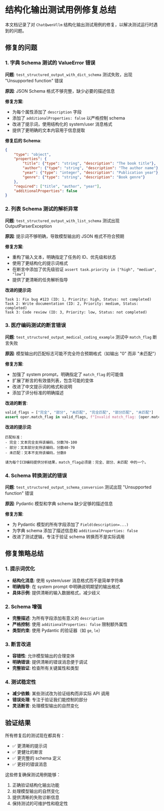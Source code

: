 # 结构化输出测试用例修复总结

本文档记录了对 `ChatQwenVllm` 结构化输出测试用例的修复，以解决测试运行时遇到的问题。

## 修复的问题

### 1. 字典 Schema 测试的 ValueError 错误

**问题**: `test_structured_output_with_dict_schema` 测试失败，出现 "Unsupported function" 错误

**原因**: JSON Schema 格式不够完整，缺少必要的描述信息

**修复方案**:
- 为每个属性添加了 `description` 字段
- 添加了 `additionalProperties: false` 以严格控制 schema
- 改进了提示词，使用结构化的 system/user 消息格式
- 提供了更明确的文本内容用于信息提取

**修复后的 Schema**:
```json
{
    "type": "object",
    "properties": {
        "title": {"type": "string", "description": "The book title"},
        "author": {"type": "string", "description": "The author name"},
        "year": {"type": "integer", "description": "Publication year"},
        "genre": {"type": "string", "description": "Book genre"}
    },
    "required": ["title", "author", "year"],
    "additionalProperties": false
}
```

### 2. 列表 Schema 测试的解析异常

**问题**: `test_structured_output_with_list_schema` 测试出现 OutputParserException

**原因**: 提示词不够明确，导致模型输出的 JSON 格式不符合预期

**修复方案**:
- 重构了输入文本，明确指定了任务的 ID、优先级和状态
- 使用了更结构化的提示词格式
- 在断言中添加了优先级验证 `assert task.priority in ["high", "medium", "low"]`
- 提供了更清晰的任务解析指导

**改进的提示词**:
```
Task 1: Fix bug #123 (ID: 1, Priority: high, Status: not completed)
Task 2: Write documentation (ID: 2, Priority: medium, Status: completed)
Task 3: Code review (ID: 3, Priority: low, Status: not completed)
```

### 3. 医疗编码测试的断言错误

**问题**: `test_structured_output_medical_coding_example` 测试中 `match_flag` 断言失败

**原因**: 模型输出的匹配标志可能不完全符合预期格式（如输出 "0" 而非 "未匹配"）

**修复方案**:
- 加强了 system prompt，明确指定了 `match_flag` 的可能值
- 扩展了断言的有效值列表，包含可能的变体
- 改进了中文提示词的格式和说明
- 添加了评分标准的明确描述

**改进的断言**:
```python
valid_flags = ["完全", "部分", "未匹配", "完全匹配", "部分匹配", "未匹配"]
assert oper.match_flag in valid_flags, f"Invalid match_flag: {oper.match_flag}"
```

**改进的提示词**:
```
匹配标准：
- 完全：文本完全支持该编码，分数70-100
- 部分：文本部分支持该编码，分数40-70  
- 未匹配：文本不支持该编码，分数0

请为每个ICD编码提供分析结果，match_flag必须是：完全、部分、未匹配 中的一个。
```

### 4. Schema 转换测试的错误

**问题**: `test_structured_output_schema_conversion` 测试出现 "Unsupported function" 错误

**原因**: Pydantic 模型和字典 schema 缺少足够的描述信息

**修复方案**:
- 为 Pydantic 模型的所有字段添加了 `Field(description=...)` 
- 为字典 schema 添加了描述信息和 `additionalProperties: false`
- 改进了测试逻辑，专注于验证 schema 转换而不是实际调用

## 修复策略总结

### 1. 提示词优化
- **结构化消息**: 使用 system/user 消息格式而不是简单字符串
- **明确指导**: 在 system prompt 中明确说明期望的输出格式
- **具体示例**: 提供清晰的输入数据格式，减少歧义

### 2. Schema 增强
- **完整描述**: 为所有字段添加有意义的 `description`
- **严格控制**: 使用 `additionalProperties: false` 限制额外属性
- **类型约束**: 使用 Pydantic 的验证器（如 `ge`, `le`）

### 3. 断言改进
- **容错性**: 允许模型输出的合理变体
- **明确错误**: 提供清晰的错误消息便于调试
- **完整验证**: 检查所有关键属性和类型

### 4. 测试稳定性
- **减少依赖**: 某些测试改为验证结构而非实际 API 调用
- **错误处理**: 专注于验证我们能控制的部分
- **灵活断言**: 处理模型输出的自然变化

## 验证结果

所有修复后的测试现在都具有：
- ✅ 更清晰的提示词
- ✅ 更健壮的断言
- ✅ 更完整的 schema 定义
- ✅ 更好的错误消息

这些修复确保测试用例能够：
1. 正确验证结构化输出功能
2. 处理模型输出的自然变化
3. 提供清晰的失败诊断信息
4. 保持测试的可维护性和稳定性
